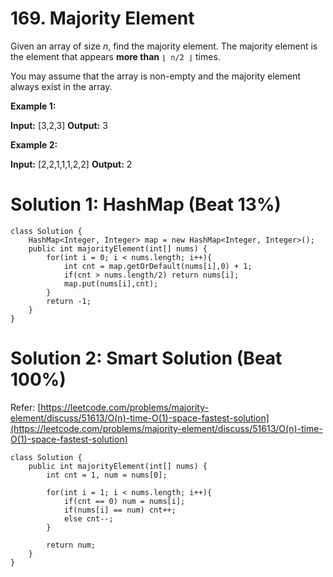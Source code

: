 # 169. Majority Element
Given an array of size  _n_, find the majority element. The majority element is the element that appears  **more than**  `⌊ n/2 ⌋`  times.

You may assume that the array is non-empty and the majority element always exist in the array.

**Example 1:**

**Input:** [3,2,3]
**Output:** 3

**Example 2:**

**Input:** [2,2,1,1,1,2,2]
**Output:** 2

# Solution 1: HashMap (Beat 13%)
```
class Solution {
    HashMap<Integer, Integer> map = new HashMap<Integer, Integer>();
    public int majorityElement(int[] nums) {
        for(int i = 0; i < nums.length; i++){
            int cnt = map.getOrDefault(nums[i],0) + 1;
            if(cnt > nums.length/2) return nums[i];
            map.put(nums[i],cnt);
        }
        return -1;
    }
}
```

# Solution 2: Smart Solution (Beat 100%)
Refer: [https://leetcode.com/problems/majority-element/discuss/51613/O(n)-time-O(1)-space-fastest-solution](https://leetcode.com/problems/majority-element/discuss/51613/O(n)-time-O(1)-space-fastest-solution)
```
class Solution {
    public int majorityElement(int[] nums) {
        int cnt = 1, num = nums[0];
        
        for(int i = 1; i < nums.length; i++){
            if(cnt == 0) num = nums[i];
            if(nums[i] == num) cnt++;
            else cnt--;
        }
        
        return num;
    }
}
```